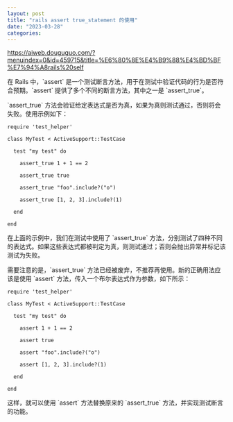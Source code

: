 ```yaml
---
layout: post
title: "rails assert true_statement 的使用"
date: "2023-03-28"
categories: 
---
```

<p><a href="https://aiweb.douguguo.com/?menuindex=0&amp;id=459715&amp;title=%E6%80%8E%E4%B9%88%E4%BD%BF%E7%94%A8rails%20self">https://aiweb.douguguo.com/?menuindex=0&amp;id=459715&amp;title=%E6%80%8E%E4%B9%88%E4%BD%BF%E7%94%A8rails%20self</a></p>

<p>在 Rails 中，`assert` 是一个测试断言方法，用于在测试中验证代码的行为是否符合预期。`assert` 提供了多个不同的断言方法，其中之一是 `assert_true`。</p>

<p>`assert_true` 方法会验证给定表达式是否为真，如果为真则测试通过，否则将会失败。使用示例如下：</p>

<pre>
<code>require &#39;test_helper&#39;

class MyTest &lt; ActiveSupport::TestCase

&nbsp; test &quot;my test&quot; do

&nbsp;&nbsp;&nbsp; assert_true 1 + 1 == 2

&nbsp;&nbsp;&nbsp; assert_true true

&nbsp;&nbsp;&nbsp; assert_true &quot;foo&quot;.include?(&quot;o&quot;)

&nbsp;&nbsp;&nbsp; assert_true [1, 2, 3].include?(1)

&nbsp; end

end</code></pre>

<p>在上面的示例中，我们在测试中使用了 `assert_true` 方法，分别测试了四种不同的表达式。如果这些表达式都被判定为真，则测试通过；否则会抛出异常并标记该测试为失败。</p>

<p>需要注意的是，`assert_true` 方法已经被废弃，不推荐再使用。新的正确用法应该是使用 `assert` 方法，传入一个布尔表达式作为参数，如下所示：</p>

<pre>
<code>require &#39;test_helper&#39;

class MyTest &lt; ActiveSupport::TestCase

&nbsp; test &quot;my test&quot; do

&nbsp;&nbsp;&nbsp; assert 1 + 1 == 2

&nbsp;&nbsp;&nbsp; assert true

&nbsp;&nbsp;&nbsp; assert &quot;foo&quot;.include?(&quot;o&quot;)

&nbsp;&nbsp;&nbsp; assert [1, 2, 3].include?(1)

&nbsp; end

end</code></pre>

<p>这样，就可以使用 `assert` 方法替换原来的 `assert_true` 方法，并实现测试断言的功能。</p>

